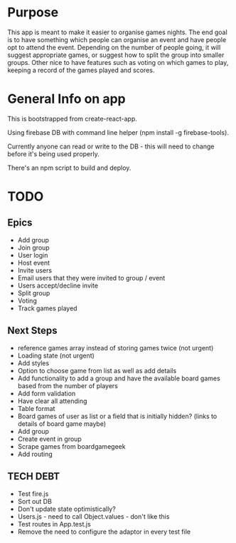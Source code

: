 # Purpose

This app is meant to make it easier to organise games nights. The end goal is to have something which people can organise an event and have people opt to attend the event. Depending on the number of people going, it will suggest appropriate games, or suggest how to split the group into smaller groups. 
Other nice to have features such as voting on which games to play, keeping a record of the games played and scores.

# General Info on app
This is bootstrapped from create-react-app. 

Using firebase DB with command line helper (npm install -g firebase-tools).

Currently anyone can read or write to the DB - this will need to change before it's being used properly.

There's an npm script to build and deploy.

# TODO

## Epics
* Add group
* Join group
* User login
* Host event
* Invite users
* Email users that they were invited to group / event
* Users accept/decline invite
* Split group
* Voting
* Track games played

## Next Steps
* reference games array instead of storing games twice (not urgent)
* Loading state (not urgent)
* Add styles
* Option to choose game from list as well as add details
* Add functionality to add a group and have the available board games based from the number of players
* Add form validation
* Have clear all attending
* Table format
* Board games of user as list or a field that is initially hidden? (links to details of board game maybe)
* Add group
* Create event in group
* Scrape games from boardgamegeek
* Add routing

## TECH DEBT
* Test fire.js
* Sort out DB
* Don't update state optimistically?
* Users.js - need to call Object.values - don't like this
* Test routes in App.test.js
* Remove the need to configure the adaptor in every test file